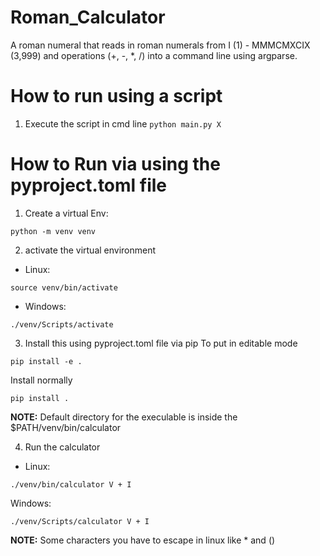 # Roman_Calculator
A roman numeral that reads in roman numerals from I (1) - MMMCMXCIX (3,999) and operations (+, -, *, /) into a command line using argparse.


# How to run using a script
1) Execute the script in cmd line
```python main.py X```


# How to Run via using the pyproject.toml file
1) Create a virtual Env:
```
python -m venv venv
```

2) activate the virtual environment
- Linux:
```
source venv/bin/activate
```
- Windows:
```
./venv/Scripts/activate
```

3) Install this using pyproject.toml file via pip
To put in editable mode
```
pip install -e .
```

Install normally
```
pip install .
```

**NOTE:** Default directory for the execulable is inside the $PATH/venv/bin/calculator

4) Run the calculator
- Linux:
```
./venv/bin/calculator V + I
```
Windows:
```
./venv/Scripts/calculator V + I
```

**NOTE:** Some characters you have to escape in linux like * and ()

